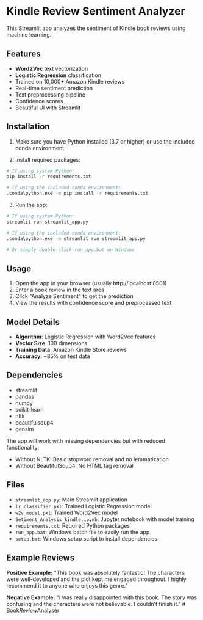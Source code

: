 # Kindle Review Sentiment Analyzer

This Streamlit app analyzes the sentiment of Kindle book reviews using machine learning.

## Features

- **Word2Vec** text vectorization
- **Logistic Regression** classification
- Trained on 10,000+ Amazon Kindle reviews
- Real-time sentiment prediction
- Text preprocessing pipeline
- Confidence scores
- Beautiful UI with Streamlit

## Installation

1. Make sure you have Python installed (3.7 or higher) or use the included conda environment

2. Install required packages:
```bash
# If using system Python:
pip install -r requirements.txt

# If using the included conda environment:
.conda\python.exe -m pip install -r requirements.txt
```

3. Run the app:
```bash
# If using system Python:
streamlit run streamlit_app.py

# If using the included conda environment:
.conda\python.exe -m streamlit run streamlit_app.py

# Or simply double-click run_app.bat on Windows
```

## Usage

1. Open the app in your browser (usually http://localhost:8501)
2. Enter a book review in the text area
3. Click "Analyze Sentiment" to get the prediction
4. View the results with confidence score and preprocessed text

## Model Details

- **Algorithm**: Logistic Regression with Word2Vec features
- **Vector Size**: 100 dimensions
- **Training Data**: Amazon Kindle Store reviews
- **Accuracy**: ~85% on test data

## Dependencies

- streamlit
- pandas
- numpy
- scikit-learn
- nltk
- beautifulsoup4
- gensim

The app will work with missing dependencies but with reduced functionality:
- Without NLTK: Basic stopword removal and no lemmatization
- Without BeautifulSoup4: No HTML tag removal

## Files

- `streamlit_app.py`: Main Streamlit application
- `lr_classifier.pkl`: Trained Logistic Regression model
- `w2v_model.pkl`: Trained Word2Vec model
- `Setiment_Analysis_kindle.ipynb`: Jupyter notebook with model training
- `requirements.txt`: Required Python packages
- `run_app.bat`: Windows batch file to easily run the app
- `setup.bat`: Windows setup script to install dependencies

## Example Reviews

**Positive Example:**
"This book was absolutely fantastic! The characters were well-developed and the plot kept me engaged throughout. I highly recommend it to anyone who enjoys this genre."

**Negative Example:**
"I was really disappointed with this book. The story was confusing and the characters were not believable. I couldn't finish it."
#   B o o k _ R e v i e w _ A n a l y s e r 
 

 
